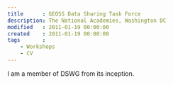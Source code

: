 ```yaml
---
title      : GEOSS Data Sharing Task Force
description: The National Academies, Washington DC
modified   : 2011-01-19 00:00:00
created    : 2011-01-19 00:00:00
tags       :
    - Workshops
    - CV
---
```


I am a member of DSWG from its inception.
